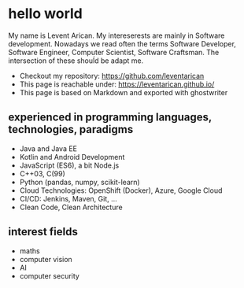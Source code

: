 # hello world
My name is Levent Arican. My intereserests are mainly in Software development. Nowadays we read often the terms Software Developer, Software Engineer, Computer Scientist, Software Craftsman. The intersection of these shouĺd be adapt me.

* Checkout my repository: https://github.com/leventarican
* This page is reachable under: https://leventarican.github.io/
* This page is based on Markdown and exported with ghostwriter

## experienced in programming languages, technologies, paradigms
* Java and Java EE
* Kotlin and Android Development
* JavaScript (ES6), a bit Node.js
* C++03, C(99)
* Python (pandas, numpy, scikit-learn)
* Cloud Technologies: OpenShift (Docker), Azure, Google Cloud
* CI/CD: Jenkins, Maven, Git, ...
* Clean Code, Clean Architecture

## interest fields
* maths
* computer vision
* AI
* computer security

